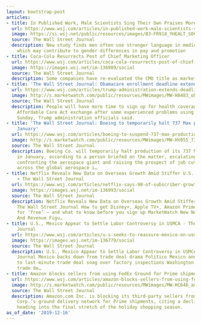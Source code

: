 ```yaml
---
layout: bootstrap-post
articles:
- title: In Published Work, Male Scientists Sing Their Own Praises More
  url: https://www.wsj.com/articles/in-published-work-male-scientists-sing-their-own-praises-more-11576539053
  image: https://si.wsj.net/public/resources/images/B3-FR918_YHEALT_SOC_20191216125013.jpg
  source: The Wall Street Journal
  description: New study finds men often use stronger language in medical research,
    which may contribute to gender differences in pay and promotion
- title: Coca-Cola Resurrects Post of Chief Marketing Officer
  url: https://www.wsj.com/articles/coca-cola-resurrects-post-of-chief-marketing-officer-11576534433
  image: https://images.wsj.net/im-136989/social
  source: The Wall Street Journal
  description: Some companies have re-evaluated the CMO title as marketing changes
- title: 'The Wall Street Journal: Obamacare enrollment deadline extended'
  url: https://www.wsj.com/articles/trump-administration-extends-deadline-for-affordable-care-act-enrollment-11576523671
  image: http://s.marketwatch.com/public/resources/MWimages/MW-HA483_obamac_ZG_20181217095431.jpg
  source: The Wall Street Journal
  description: People will have more time to sign up for health coverage on the federal
    Affordable Care Act exchange after some experienced problems using the website
    Sunday, Trump administration officials said.
- title: 'The Wall Street Journal: Boeing to temporarily halt 737 Max production in
    January'
  url: https://www.wsj.com/articles/boeing-to-suspend-737-max-production-in-january-11576532032
  image: http://s.marketwatch.com/public/resources/MWimages/MW-HV055_737_ma_ZG_20191111161814.jpg
  source: The Wall Street Journal
  description: Boeing Co. will temporarily halt production of its 737 Max jetliner
    in January, according to a person briefed on the matter, escalating the crisis
    confronting the aerospace giant and raising the prospect of job cuts and furloughs
    across the global aerospace i…
- title: Netflix Reveals New Data on Overseas Growth Amid Stiffer U.S. Competition
    - The Wall Street Journal
  url: https://www.wsj.com/articles/netflix-says-90-of-subscriber-growth-comes-from-overseas-11576532846
  image: https://images.wsj.net/im-136993/social
  source: The Wall Street Journal
  description: Netflix Reveals New Data on Overseas Growth Amid Stiffer U.S. Competition
    The Wall Street Journal How to get Disney+, Apple TV+, Amazon Prime Video or Netflix
    for ‘free’ — and what to know before you sign up MarketWatch New Netflix Subscriber
    And Revenue Figu…
- title: U.S., Mexico Appear to Settle Labor Controversy in USMCA - The Wall Street
    Journal
  url: https://www.wsj.com/articles/u-s-seeks-to-reassure-mexico-on-usmca-trade-pact-labor-concerns-11576524495
  image: https://images.wsj.net/im-136779/social
  source: The Wall Street Journal
  description: U.S., Mexico Appear to Settle Labor Controversy in USMCA The Wall Street
    Journal Mexico backs down from trade deal drama Politico Mexico and US claim resolution
    to last-minute trade deal snag over factory inspections Washington Examiner Mexico-Canada
    trade de…
- title: Amazon blocks sellers from using FedEx Ground for Prime shipments
  url: https://www.wsj.com/articles/amazon-blocks-sellers-from-using-fedex-ground-for-prime-shipments-11576525190?mod=searchresults&amp;page=1&amp;pos=1
  image: http://s.marketwatch.com/public/resources/MWimages/MW-HC646_amazon_ZG_20190124195420.jpg
  source: The Wall Street Journal
  description: Amazon.com Inc. is blocking its third-party sellers from using FedEx
    Corp.’s ground delivery network for Prime shipments, citing a decline in performance
    heading into the final stretch of the holiday shopping season.
as_of_date: '2019-12-16'
---
```


